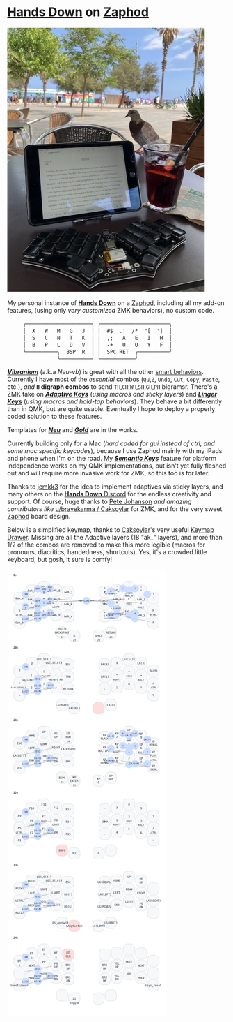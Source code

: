 
# [**Hands Down**](http://handsdownlayout.com) on [Zaphod](https://github.com/petejohanson/zaphod-config)

![zaphod pic](zaphod2.jpg)

My personal instance of [**Hands Down**](http://handsdownlayout.com) on a [Zaphod](https://www.reddit.com/r/ErgoMechKeyboards/comments/1130oor/zaphod_in_café_society/), including all my add-on features, (using only *very customized* ZMK behaviors), no custom code.

```
     ╭─────────────────────╮ ╭──────────────────────╮
     │  X   W   M   G   J  │ │  #$  .:  /*  "[  ']  │
     │  S   C   N   T   K  | |  ,;   A   E   I   H  │
     │  B   P   L   D   V  │ │  -+   U   O   Y   F  │
     ╰──────────╮  BSP  R  │ │  SPC RET  ╭──────────╯
                ╰──────────╯ ╰───────────╯
```
[***Vibranium***](https://sites.google.com/alanreiser.com/handsdown/home/hands-down-neu#h.eyvjpfoqjy65) (a.k.a *Neu-vb*) is great with all the other [smart behaviors](https://sites.google.com/alanreiser.com/handsdown#h.8ngiif20qf4). Currently I have most of the *essential* combos (`Qu`,`Z`, `Undo`, `Cut`, `Copy`, `Paste`, etc.), *and* **`H` digraph combos** to send `TH`,`CH`,`WH`,`SH`,`GH`,`PH` bigramsr. There's a ZMK take on [***Adaptive Keys***](https://sites.google.com/alanreiser.com/handsdown#h.ps4itorhjiq9) (*using macros and sticky layers*) and [***Linger Keys***](https://sites.google.com/alanreiser.com/handsdown#h.w8doktr0rzce) (*using macros and hold-tap behaviors*). They behave a bit differently than in QMK, but are quite usable. Eventually I hope to deploy a properly coded solution to these features.

Templates for [***Neu***](https://sites.google.com/alanreiser.com/handsdown/home/hands-down-neu#h.ze4kq734zl5w) and [***Gold***](https://sites.google.com/alanreiser.com/handsdown/home/hands-down-neu#h.8i2msuo3butx) are in the works.

Currently building only for a Mac (*hard coded for gui instead of ctrl, and some mac specific keycodes*), because I use Zaphod mainly with my iPads and phone when I'm on the road. My [***Semantic Keys***](https://sites.google.com/alanreiser.com/handsdown#h.7mehnxbqcx2s) feature for platform independence works on my QMK implementations, but isn't yet fully fleshed out and will require more invasive work for ZMK, so this too is for later.

Thanks to [jcmkk3](https://github.com/jcmkk3) for the idea to implement adaptives via sticky layers, and many others on the [**Hands Down** Discord](https://discord.gg/BC3fzb2E) for the endless creativity and support. Of course, huge thanks to [Pete Johanson](https://github.com/petejohanson) *and amazing contributors like* [u/bravekarma / Caksoylar](https://github.com/caksoylar) for ZMK, and for the very sweet [Zaphod](https://github.com/petejohanson/zaphod-config) board design. 

Below is a simplified keymap, thanks to [Caksoylar](https://github.com/caksoylar)'s very useful [Keymap Drawer](https://keymap-drawer.streamlit.app/?). Missing are all the Adaptive layers (18 "ak_" layers), and more than 1/2 of the combos are removed to make this more legible (macros for pronouns, diacritics, handedness, shortcuts). Yes, it's a crowded little keyboard, but gosh, it sure is comfy!

![zaphod_keymap_drawer](zaphod_keymap.png)
